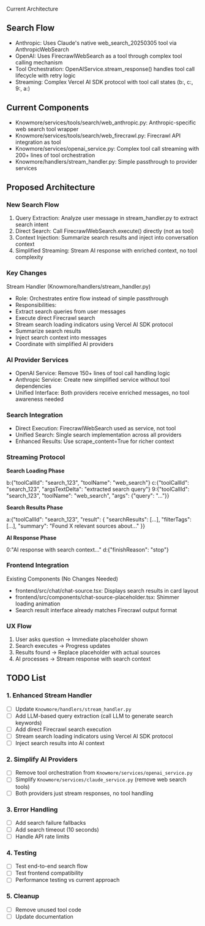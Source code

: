 Current Architecture

## Search Flow

- Anthropic: Uses Claude's native web_search_20250305 tool via AnthropicWebSearch
- OpenAI: Uses FirecrawlWebSearch as a tool through complex tool calling mechanism
- Tool Orchestration: OpenAIService.stream_response() handles tool call lifecycle with retry logic
- Streaming: Complex Vercel AI SDK protocol with tool call states (b:, c:, 9:, a:)

## Current Components

- Knowmore/services/tools/search/web_anthropic.py: Anthropic-specific web search tool wrapper
- Knowmore/services/tools/search/web_firecrawl.py: Firecrawl API integration as tool
- Knowmore/services/openai_service.py: Complex tool call streaming with 200+ lines of tool orchestration
- Knowmore/handlers/stream_handler.py: Simple passthrough to provider services

## Proposed Architecture

### New Search Flow

1. Query Extraction: Analyze user message in stream_handler.py to extract search intent
2. Direct Search: Call FirecrawlWebSearch.execute() directly (not as tool)
3. Context Injection: Summarize search results and inject into conversation context
4. Simplified Streaming: Stream AI response with enriched context, no tool complexity

### Key Changes

Stream Handler (Knowmore/handlers/stream_handler.py)

- Role: Orchestrates entire flow instead of simple passthrough
- Responsibilities:
- Extract search queries from user messages
- Execute direct Firecrawl search
- Stream search loading indicators using Vercel AI SDK protocol
- Summarize search results
- Inject search context into messages
- Coordinate with simplified AI providers

### AI Provider Services

- OpenAI Service: Remove 150+ lines of tool call handling logic
- Anthropic Service: Create new simplified service without tool dependencies
- Unified Interface: Both providers receive enriched messages, no tool awareness needed

### Search Integration

- Direct Execution: FirecrawlWebSearch used as service, not tool
- Unified Search: Single search implementation across all providers
- Enhanced Results: Use scrape_content=True for richer context

### Streaming Protocol

**Search Loading Phase**

b:{"toolCallId": "search_123", "toolName": "web_search"}
c:{"toolCallId": "search_123", "argsTextDelta": "extracted search query"}
9:{"toolCallId": "search_123", "toolName": "web_search", "args": {"query": "..."}}

**Search Results Phase**

a:{"toolCallId": "search_123", "result": {
"searchResults": [...],
"filterTags": [...],
"summary": "Found X relevant sources about..."
}}

**AI Response Phase**

0:"AI response with search context..."
d:{"finishReason": "stop"}

### Frontend Integration

Existing Components (No Changes Needed)

- frontend/src/chat/chat-source.tsx: Displays search results in card layout
- frontend/src/components/chat-source-placeholder.tsx: Shimmer loading animation
- Search result interface already matches Firecrawl output format

### UX Flow

1. User asks question → Immediate placeholder shown
2. Search executes → Progress updates
3. Results found → Replace placeholder with actual sources
4. AI processes → Stream response with search context

## TODO List

### 1. Enhanced Stream Handler
- [ ] Update `Knowmore/handlers/stream_handler.py`
- [ ] Add LLM-based query extraction (call LLM to generate search keywords)
- [ ] Add direct Firecrawl search execution
- [ ] Stream search loading indicators using Vercel AI SDK protocol
- [ ] Inject search results into AI context

### 2. Simplify AI Providers
- [ ] Remove tool orchestration from `Knowmore/services/openai_service.py`
- [ ] Simplify `Knowmore/services/claude_service.py` (remove web search tools)
- [ ] Both providers just stream responses, no tool handling

### 3. Error Handling
- [ ] Add search failure fallbacks
- [ ] Add search timeout (10 seconds)
- [ ] Handle API rate limits

### 4. Testing
- [ ] Test end-to-end search flow
- [ ] Test frontend compatibility
- [ ] Performance testing vs current approach

### 5. Cleanup
- [ ] Remove unused tool code
- [ ] Update documentation
